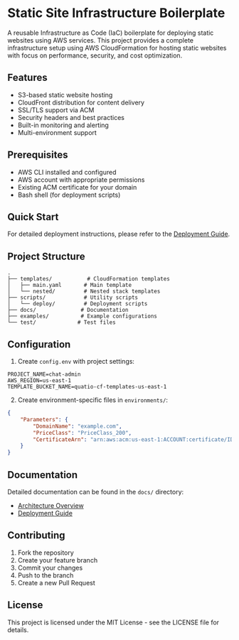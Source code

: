 # Static Site Infrastructure Boilerplate

A reusable Infrastructure as Code (IaC) boilerplate for deploying static websites using AWS services. This project provides a complete infrastructure setup using AWS CloudFormation for hosting static websites with focus on performance, security, and cost optimization.

## Features

- S3-based static website hosting
- CloudFront distribution for content delivery
- SSL/TLS support via ACM
- Security headers and best practices
- Built-in monitoring and alerting
- Multi-environment support

## Prerequisites

- AWS CLI installed and configured
- AWS account with appropriate permissions
- Existing ACM certificate for your domain
- Bash shell (for deployment scripts)

## Quick Start

For detailed deployment instructions, please refer to the [Deployment Guide](docs/deployment.md).

## Project Structure

```
.
├── templates/           # CloudFormation templates
│   ├── main.yaml       # Main template
│   └── nested/         # Nested stack templates
├── scripts/            # Utility scripts
│   └── deploy/         # Deployment scripts
├── docs/              # Documentation
├── examples/          # Example configurations
└── test/             # Test files
```

## Configuration

1. Create `config.env` with project settings:
```properties
PROJECT_NAME=chat-admin
AWS_REGION=us-east-1
TEMPLATE_BUCKET_NAME=quatio-cf-templates-us-east-1
```

2. Create environment-specific files in `environments/`:
```json
{
    "Parameters": {
        "DomainName": "example.com",
        "PriceClass": "PriceClass_200",
        "CertificateArn": "arn:aws:acm:us-east-1:ACCOUNT:certificate/ID"
    }
}
```

## Documentation

Detailed documentation can be found in the `docs/` directory:
- [Architecture Overview](docs/architecture.md)
- [Deployment Guide](docs/deployment.md)

## Contributing

1. Fork the repository
2. Create your feature branch
3. Commit your changes
4. Push to the branch
5. Create a new Pull Request

## License

This project is licensed under the MIT License - see the LICENSE file for details.